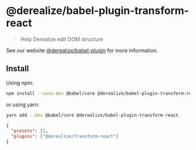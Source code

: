 # @derealize/babel-plugin-transform-react

> Help Derealize edit DOM structure

See our website [@derealize/babel-plugin](https://derealize.com/docs/en/babel-plugin) for more information.

## Install

Using npm:

```sh
npm install --save-dev @babel/core @derealize/babel-plugin-transform-react
```

or using yarn:

```sh
yarn add --dev @babel/core @derealize/babel-plugin-transform-react
```

```json
{
  "presets": [],
  "plugins": ["@derealize/transform-react"]
}
```
